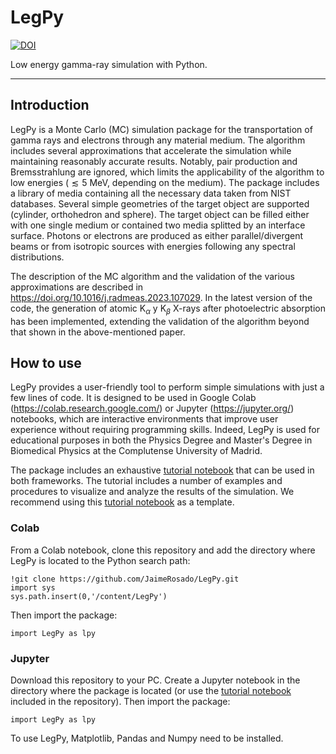 # LegPy

[![DOI](https://zenodo.org/badge/DOI/10.5281/zenodo.8414274.svg)](https://doi.org/10.5281/zenodo.8414274)

Low energy gamma-ray simulation with Python.

--------

## Introduction

LegPy is a Monte Carlo (MC) simulation package for the transportation of gamma rays and electrons through any material medium. The algorithm includes several approximations that accelerate the simulation while maintaining reasonably accurate results. Notably, pair production and Bremsstrahlung are ignored, which limits the applicability of the algorithm to low energies ($\lesssim 5$ MeV, depending on the medium). The package includes a library of media containing all the necessary data taken from NIST databases. Several simple geometries of the target object are supported (cylinder, orthohedron and sphere). The target object can be filled either with one single medium or contained two media splitted by an interface surface. Photons or electrons are produced as either parallel/divergent beams or from isotropic sources with energies following any spectral distributions.

The description of the MC algorithm and the validation of the various approximations are described in https://doi.org/10.1016/j.radmeas.2023.107029. In the latest version of the code, the generation of atomic K$_\alpha$ y K$_\beta$ X-rays after photoelectric absorption has been implemented, extending the validation of the algorithm beyond that shown in the above-mentioned paper.

## How to use

LegPy provides a user-friendly tool to perform simple simulations with just a few lines of code. It is designed to be used in Google Colab (https://colab.research.google.com/) or Jupyter (https://jupyter.org/) notebooks, which are interactive environments that improve user experience without requiring programming skills. Indeed, LegPy is used for educational purposes in both the Physics Degree and Master's Degree in Biomedical Physics at the Complutense University of Madrid.

The package includes an exhaustive [tutorial notebook](https://github.com/JaimeRosado/LegPy/blob/main/LegPy_tutorial.ipynb) that can be used in both frameworks. The tutorial includes a number of examples and procedures to visualize and analyze the results of the simulation. We recommend using this [tutorial notebook](https://github.com/JaimeRosado/LegPy/blob/main/LegPy_tutorial.ipynb) as a template.

### Colab

From a Colab notebook, clone this repository and add the directory where LegPy is located to the Python search path:
```
!git clone https://github.com/JaimeRosado/LegPy.git
import sys
sys.path.insert(0,'/content/LegPy')
```
Then import the package:
```
import LegPy as lpy
```

### Jupyter

Download this repository to your PC. Create a Jupyter notebook in the directory where the package is located (or use the [tutorial notebook](https://github.com/JaimeRosado/LegPy/blob/main/LegPy_tutorial.ipynb) included in the repository). Then import the package:
```
import LegPy as lpy
```
To use LegPy, Matplotlib, Pandas and Numpy need to be installed.
